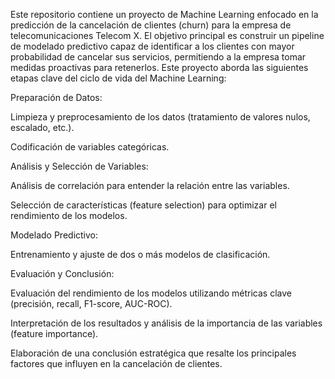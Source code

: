 Este repositorio contiene un proyecto de Machine Learning enfocado en la predicción de la cancelación de clientes (churn) para la empresa de telecomunicaciones Telecom X. El objetivo principal es construir un pipeline de modelado predictivo capaz de identificar a los clientes con mayor probabilidad de cancelar sus servicios, permitiendo a la empresa tomar medidas proactivas para retenerlos.
Este proyecto aborda las siguientes etapas clave del ciclo de vida del Machine Learning:

Preparación de Datos:

Limpieza y preprocesamiento de los datos (tratamiento de valores nulos, escalado, etc.).

Codificación de variables categóricas.

Análisis y Selección de Variables:

Análisis de correlación para entender la relación entre las variables.

Selección de características (feature selection) para optimizar el rendimiento de los modelos.

Modelado Predictivo:

Entrenamiento y ajuste de dos o más modelos de clasificación.

Evaluación y Conclusión:

Evaluación del rendimiento de los modelos utilizando métricas clave (precisión, recall, F1-score, AUC-ROC).

Interpretación de los resultados y análisis de la importancia de las variables (feature importance).

Elaboración de una conclusión estratégica que resalte los principales factores que influyen en la cancelación de clientes.
